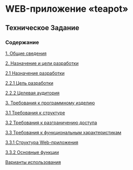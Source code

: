 WEB-приложение «teapot»
=======================

Техническое Задание
-------------------

### Содержание

[1. Общие сведения](#1-Общие-сведения)

[2. Назначение и цели разработки](#2-Назначение-и-цели-разработки)

[    2.1 Назначение разработки](#21-Назначение-разработки)

[        2.2.1 Цель разработки](#221-Цель-разработки)

[        2.2.2 Целевая аудитория](#222-Целевая-аудитория)

[3. Требования к программному изделию](#3-Требования-к-программному-изделию)

[    3.1 Требования к структуре](#31-Требования-к-структуре)

[    3.2 Требования к разграничению доступа](#32-Требования-к-разграничению-доступа)

[    3.3 Требования к функциональным характеристикам](#33-Требования-к-функциональным-характеристикам)

[        3.3.1 Структура Web-приложения](#331-Структура-web-приложения)

[        3.3.2 Основные функции](#332-Основные-функции)

[Варианты использования](#Варианты-использования)
